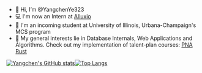 - 👋 Hi, I’m @YangchenYe323
- 💻 I'm now an Intern at [Alluxio](https://github.com/Alluxio)
- 👀 I'm an incoming student at University of Illinois, Urbana-Champaign's MCS program
- 🌱 My general interests lie in Database Internals, Web Applications and Algorithms. Check out my implementation of talent-plan courses: [PNA Rust](https://github.com/YangchenYe323/PNA-Rust)

[![Yangchen's GitHub stats](https://github-readme-stats-rho-wheat.vercel.app/api?username=YangchenYe323&show_icons=true&count_private=true)](https://github.com/anuraghazra/github-readme-stats)[![Top Langs](https://github-readme-stats-rho-wheat.vercel.app/api/top-langs/?username=YangchenYe323&langs_count=6&exclude_repo=abstract_algebra&hide=html,css&layout=compact)](https://github.com/anuraghazra/github-readme-stats)



<!---
YangchenYe323/YangchenYe323 is a ✨ special ✨ repository because its `README.md` (this file) appears on your GitHub profile.
You can click the Preview link to take a look at your changes.
--->
